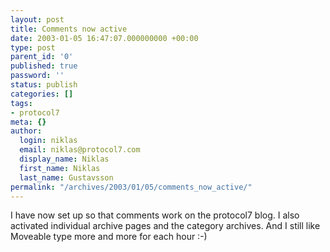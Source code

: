 ```yaml
---
layout: post
title: Comments now active
date: 2003-01-05 16:47:07.000000000 +00:00
type: post
parent_id: '0'
published: true
password: ''
status: publish
categories: []
tags:
- protocol7
meta: {}
author:
  login: niklas
  email: niklas@protocol7.com
  display_name: Niklas
  first_name: Niklas
  last_name: Gustavsson
permalink: "/archives/2003/01/05/comments_now_active/"
---
```

I have now set up so that comments work on the protocol7 blog. I also activated individual archive pages and the category archives. And I still like Moveable type more and more for each hour :-)

